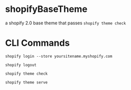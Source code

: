 # shopifyBaseTheme
a shopify 2.0 base theme that passes `shopify theme check`


# CLI Commands
`shopify login --store yoursitename.myshopify.com`

`shopify logout`

`shopify theme check`

`shopify theme serve`
